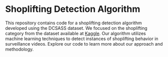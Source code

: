 # Shoplifting Detection Algorithm

This repository contains code for a shoplifting detection algorithm developed using the DCSASS dataset. We focused on the shoplifting category from the dataset available at [Kaggle](https://www.kaggle.com/datasets/mateohervas/dcsass-dataset). Our algorithm utilizes machine learning techniques to detect instances of shoplifting behavior in surveillance videos. Explore our code to learn more about our approach and methodology.
